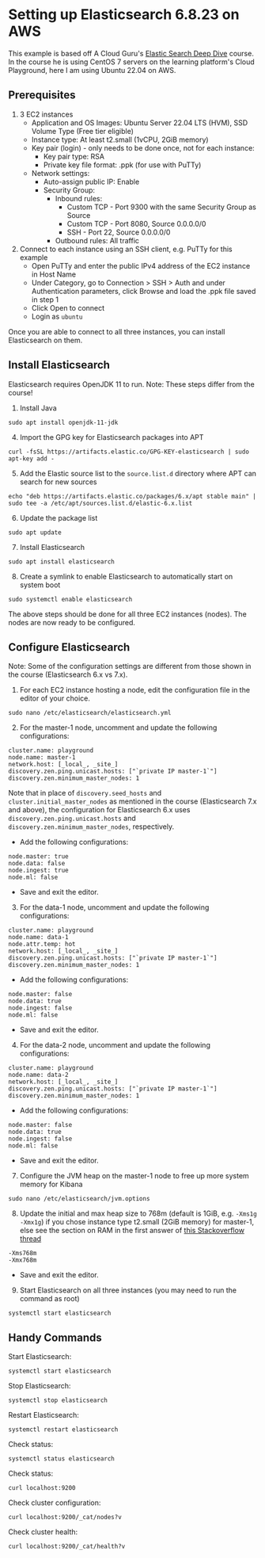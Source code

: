 # Setting up Elasticsearch 6.8.23 on AWS
This example is based off A Cloud Guru's <a href="https://learn.acloud.guru/course/1e3ff00e-95bf-451b-be04-44d4bce6bfba/dashboard">Elastic Search Deep Dive</a> course. In the course he is using CentOS 7 servers on the learning platform's Cloud Playground, here I am using Ubuntu 22.04 on AWS.

## Prerequisites
1. 3 EC2 instances
   - Application and OS Images: Ubuntu Server 22.04 LTS (HVM), SSD Volume Type (Free tier eligible)
   - Instance type: At least t2.small (1vCPU, 2GiB memory)
   - Key pair (login) - only needs to be done once, not for each instance:
     - Key pair type: RSA
     - Private key file format: .ppk (for use with PuTTy)
   - Network settings:
      - Auto-assign public IP: Enable
      - Security Group:
         - Inbound rules:
            - Custom TCP - Port 9300 with the same Security Group as Source
            - Custom TCP - Port 8080, Source 0.0.0.0/0
            - SSH - Port 22, Source 0.0.0.0/0
         - Outbound rules: All traffic
2. Connect to each instance using an SSH client, e.g. PuTTy for this example
   - Open PuTTy and enter the public IPv4 address of the EC2 instance in Host Name
   - Under Category, go to Connection > SSH > Auth and under Authentication parameters, click Browse and load the .ppk file saved in step 1
   - Click Open to connect
   - Login as `ubuntu`

Once you are able to connect to all three instances, you can install Elasticsearch on them.

## Install Elasticsearch
Elasticsearch requires OpenJDK 11 to run. Note: These steps differ from the course!

1. Install Java
```
sudo apt install openjdk-11-jdk
```
4. Import the GPG key for Elasticsearch packages into APT
```
curl -fsSL https://artifacts.elastic.co/GPG-KEY-elasticsearch | sudo apt-key add -
```
5. Add the Elastic source list to the `source.list.d` directory where APT can search for new sources
```
echo "deb https://artifacts.elastic.co/packages/6.x/apt stable main" | sudo tee -a /etc/apt/sources.list.d/elastic-6.x.list
```
6. Update the package list
```
sudo apt update
```
7. Install Elasticsearch
```
sudo apt install elasticsearch 
```
8. Create a symlink to enable Elasticsearch to automatically start on system boot
```
sudo systemctl enable elasticsearch
```

The above steps should be done for all three EC2 instances (nodes). The nodes are now ready to be configured.

## Configure Elasticsearch
Note: Some of the configuration settings are different from those shown in the course (Elasticsearch 6.x vs 7.x). 

1. For each EC2 instance hosting a node, edit the configuration file in the editor of your choice.
```
sudo nano /etc/elasticsearch/elasticsearch.yml 
```
2. For the master-1 node, uncomment and update the following configurations:
```
cluster.name: playground
node.name: master-1
network.host: [_local_, _site_]
discovery.zen.ping.unicast.hosts: ["`private IP master-1`"]
discovery.zen.minimum_master_nodes: 1
```
Note that in place of `discovery.seed_hosts` and `cluster.initial_master_nodes` as mentioned in the course (Elasticsearch 7.x and above), the configuration for Elasticsearch 6.x uses `discovery.zen.ping.unicast.hosts` and `discovery.zen.minimum_master_nodes`, respectively.

   - Add the following configurations:
```
node.master: true
node.data: false
node.ingest: true
node.ml: false
```
   - Save and exit the editor.

3. For the data-1 node, uncomment and update the following configurations:
```
cluster.name: playground
node.name: data-1
node.attr.temp: hot
network.host: [_local_, _site_]
discovery.zen.ping.unicast.hosts: ["`private IP master-1`"]
discovery.zen.minimum_master_nodes: 1
```
   - Add the following configurations:
```
node.master: false
node.data: true
node.ingest: false
node.ml: false
```
   - Save and exit the editor.

4. For the data-2 node, uncomment and update the following configurations:
```
cluster.name: playground
node.name: data-2
network.host: [_local_, _site_]
discovery.zen.ping.unicast.hosts: ["`private IP master-1`"]
discovery.zen.minimum_master_nodes: 1
```
   - Add the following configurations:
```
node.master: false
node.data: true
node.ingest: false
node.ml: false
```
   - Save and exit the editor.

7. Configure the JVM heap on the master-1 node to free up more system memory for Kibana
```
sudo nano /etc/elasticsearch/jvm.options
```
8. Update the initial and max heap size to 768m (default is 1GiB, e.g. `-Xms1g` `-Xmx1g`) if you chose instance type t2.small (2GiB memory) for master-1, else see the section on RAM in the first answer of <a href="https://stackoverflow.com/a/58656748">this Stackoverflow thread</a>
```
-Xms768m
-Xmx768m
```
   - Save and exit the editor.

9. Start Elasticsearch on all three instances (you may need to run the command as root)
```
systemctl start elasticsearch
```

## Handy Commands
Start Elasticsearch:
```
systemctl start elasticsearch
```

Stop Elasticsearch:
```
systemctl stop elasticsearch
```

Restart Elasticsearch:
```
systemctl restart elasticsearch
```

Check status:
```
systemctl status elasticsearch
```

Check status:
```
curl localhost:9200
```

Check cluster configuration:
```
curl localhost:9200/_cat/nodes?v
```

Check cluster health:
```
curl localhost:9200/_cat/health?v
```

